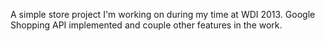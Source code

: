 A simple store project I'm working on during my time at WDI 2013. Google
Shopping API implemented and couple other features in the work.

